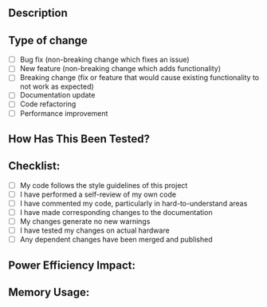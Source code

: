 ## Description

<!-- Describe the changes in this PR -->

## Type of change

- [ ] Bug fix (non-breaking change which fixes an issue)
- [ ] New feature (non-breaking change which adds functionality)
- [ ] Breaking change (fix or feature that would cause existing functionality to not work as expected)
- [ ] Documentation update
- [ ] Code refactoring
- [ ] Performance improvement

## How Has This Been Tested?

<!-- Please describe the tests that you ran to verify your changes -->
<!-- Include details of your testing environment, and the tests you ran -->

## Checklist:

- [ ] My code follows the style guidelines of this project
- [ ] I have performed a self-review of my own code
- [ ] I have commented my code, particularly in hard-to-understand areas
- [ ] I have made corresponding changes to the documentation
- [ ] My changes generate no new warnings
- [ ] I have tested my changes on actual hardware
- [ ] Any dependent changes have been merged and published

## Power Efficiency Impact:

<!-- Describe how this change affects power consumption (if applicable) -->

## Memory Usage:

<!-- Note any significant memory usage changes --> 